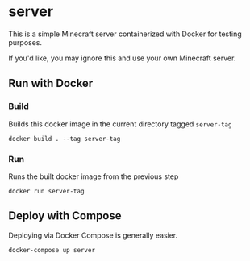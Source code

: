# server

This is a simple Minecraft server containerized with Docker for testing purposes.

If you'd like, you may ignore this and use your own Minecraft server.

## Run with Docker

### Build

Builds this docker image in the current directory tagged `server-tag`

`docker build . --tag server-tag`

### Run

Runs the built docker image from the previous step

`docker run server-tag`

## Deploy with Compose

Deploying via Docker Compose is generally easier.

`docker-compose up server`